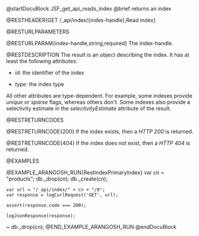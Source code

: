 
@startDocuBlock JSF_get_api_reads_index
@brief returns an index

@RESTHEADER{GET /_api/index/{index-handle},Read index}

@RESTURLPARAMETERS

@RESTURLPARAM{index-handle,string,required}
The index-handle.

@RESTDESCRIPTION
The result is an object describing the index. It has at least the following
attributes:

- *id*: the identifier of the index

- *type*: the index type

All other attributes are type-dependent. For example, some indexes provide
*unique* or *sparse* flags, whereas others don't. Some indexes also provide 
a selectivity estimate in the *selectivityEstimate* attribute of the result.

@RESTRETURNCODES

@RESTRETURNCODE{200}
If the index exists, then a *HTTP 200* is returned.

@RESTRETURNCODE{404}
If the index does not exist, then a *HTTP 404*
is returned.

@EXAMPLES

@EXAMPLE_ARANGOSH_RUN{RestIndexPrimaryIndex}
    var cn = "products";
    db._drop(cn);
    db._create(cn);

    var url = "/_api/index/" + cn + "/0";
    var response = logCurlRequest('GET', url);

    assert(response.code === 200);

    logJsonResponse(response);
  ~ db._drop(cn);
@END_EXAMPLE_ARANGOSH_RUN
@endDocuBlock

